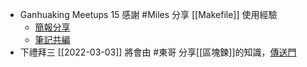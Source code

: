 - Ganhuaking Meetups 15 感謝 #Miles 分享 [[Makefile]] 使用經驗
    - [簡報分享](https://hackmd.io/@ganhuaking/meetups-15-slide)
    - [筆記共編](https://hackmd.io/@mileschou/meetups-15/edit)
- 下禮拜三 [[2022-03-03]] 將會由 #東哥 分享[[區塊鍊]]的知識，[傳送門](https://discord.com/events/546392426122575874/945920179190255636)